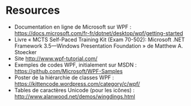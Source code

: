 # Resources  
- Documentation en ligne de Microsoft sur WPF : https://docs.microsoft.com/fr-fr/dotnet/desktop/wpf/getting-started
- Livre « MCTS Self-Paced Training Kit (Exam 70-502): Microsoft .NET Framework 3.5—Windows Presentation Foundation » de Matthew A. Stoecker
- Site http://www.wpf-tutorial.com/
- Exemples de codes WPF, initialement sur MSDN : https://github.com/Microsoft/WPF-Samples
- Poster de la hiérarchie de classes WPF : https://kittencode.wordpress.com/category/c/wpf/
- Tables de caractères Unicode (pour les icônes) : http://www.alanwood.net/demos/wingdings.html
